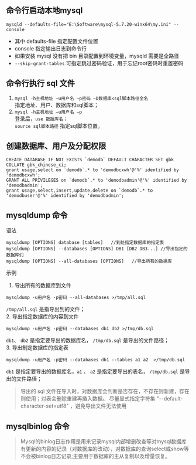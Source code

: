 ## 命令行启动本地mysql
```
mysqld --defaults-file="E:\Software\mysql-5.7.20-winx64\my.ini" --console 
```
- 其中 defaults-file 指定配置文件位置
- console 指定输出日志到命令行
- 如果安装 mysql 没有把 bin 目录配置到环境变量，mysqld 需要是全路径
- `--skip-grant-tables` 可指定跳过密码验证，用于忘记root密码时重置密码

## 命令行执行 sql 文件
1. `mysql -h主机地址 –u用户名 –p密码 –D数据库<sql脚本路径全名`
    <br>指定地址、用户、数据库和sql脚本；
2. `mysql -h主机地址 –u用户名 –p`
    <br>登录后，`use 数据库名；`
    <br>`source sql脚本路径` 指定sql脚本位置。

## 创建数据库、用户及分配权限

```
CREATE DATABASE IF NOT EXISTS `demodb` DEFAULT CHARACTER SET gbk COLLATE gbk_chinese_ci;
grant usage,select on `demodb`.* to 'demodbcxwh'@'%' identified by 'demodbcxwh';
GRANT ALL PRIVILEGES on `demodb`.* to 'demodbadmin'@'%' identified by 'demodbadmin';
grant usage,select,insert,update,delete on `demodb`.* to 'demodbuser'@'%' identified by 'demodbadmin';
```

## mysqldump 命令
语法
```
mysqldump [OPTIONS] database [tables]   //到处指定数据库的指定表
mysqldump [OPTIONS] --databases [OPTIONS] DB1 [DB2 DB3...] //导出指定的数据库们
mysqldump [OPTIONS] --all-databases [OPTIONS]   //导出所有的数据库
```
示例
1. 导出所有的数据库到文件
```
mysqldump -u用户名 -p密码 --all-databases >/tmp/all.sql
```
`/tmp/all.sql` 是指导出到的文件；            
2. 导出指定数据库的内容到文件
```
mysqldump -u用户名 -p密码 --databases db1 db2 >/tmp/db.sql
```
`db1`、 `db2` 是指定要导出的数据库名， `/tmp/db.sql` 是导出的文件路径；           
3. 导出制定数据库的指定表
```
mysqldump -u用户名 -p密码 --databases db1 --tables a1 a2  >/tmp/db.sql
```
`db1` 是指定要导出的数据库名，`a1` 、 `a2` 是指定要导出的表名， `/tmp/db.sql` 是导出的文件路径；     

> 导出的 sql 文件在导入时，对数据库会判断是否存在，不存在则新建，存在则使用；对表会删除重建再插入数据。
> 尽量显式指定字符集 "--default-character-set=utf8" ，避免导出文件无法使用


## mysqlbinlog 命令
> Mysql的binlog日志作用是用来记录mysql内部增删改查等对mysql数据库有更新的内容的记录（对数据库的改动），对数据库的查询select或show等不会被binlog日志记录;主要用于数据库的主从复制以及增量恢复。